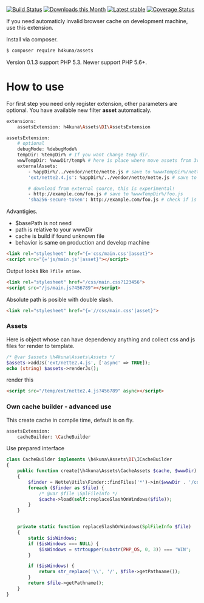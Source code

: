 [![Build Status](https://travis-ci.org/h4kuna/assets.svg?branch=master)](https://travis-ci.org/h4kuna/assets)
[![Downloads this Month](https://img.shields.io/packagist/dm/h4kuna/assets.svg)](https://packagist.org/packages/h4kuna/assets)
[![Latest stable](https://img.shields.io/packagist/v/h4kuna/assets.svg)](https://packagist.org/packages/h4kuna/assets)
[![Coverage Status](https://coveralls.io/repos/github/h4kuna/assets/badge.svg?branch=master)](https://coveralls.io/github/h4kuna/assets?branch=master)

If you need automaticly invalid browser cache on development machine, use this extension.

Install via composer.
```sh
$ composer require h4kuna/assets
```

Version 0.1.3 support PHP 5.3. Newer support PHP 5.6+.

How to use
==========
For first step you need only register extension, other parameters are optional. You have available new filter **asset** automaticaly.

```sh
extensions:
	assetsExtension: h4kuna\Assets\DI\AssetsExtension

assetsExtension:
	# optional
	debugMode: %debugMode%
	tempDir: %tempDir% # If you want change temp dir.
	wwwTempDir: %wwwDir/temp% # here is place where move assets from 3rd library (from vendor/ etc.)
	externalAssets:
	    - %appDir%/../vendor/nette/nette.js # save to %wwwTempDir%/nette.js
        'ext/nette2.4.js': %appDir%/../vendor/nette/nette.js # save to %wwwTempDir%/ext/nette2.4.js

        # download from external source, this is experimental!
		- http://example.com/foo.js # save to %wwwTempDir%/foo.js
		'sha256-secure-token': http://example.com/foo.js # check if is right file
```
Advantigies.

- $basePath is not need
- path is relative to your wwwDir
- cache is build if found unknown file
- behavior is same on production and develop machine

```html
<link rel="stylesheet" href="{='css/main.css'|asset}">
<script src="{='js/main.js'|asset}"></script>
```

Output looks like ``?file mtime``.
```html
<link rel="stylesheet" href="/css/main.css?123456">
<script src="/js/main.js?456789"></script>
```

Absolute path is posible with double slash.
```html
<link rel="stylesheet" href="{='//css/main.css'|asset}">
```

### Assets
Here is object whose can have dependency anything and collect css and js files for render to template.
```php
/* @var $assets \h4kuna\Assets\Assets */
$assets->addJs('ext/nette2.4.js', ['async' => TRUE]);
echo (string) $assets->renderJs();
```
render this
```html
<script src="/temp/ext/nette2.4.js?456789" async></script>
```

### Own cache builder - advanced use
This create cache in compile time, default is on fly.

```sh
assetsExtension:
	cacheBuilder: \CacheBuilder
```

Use prepared interface
```php
class CacheBuilder implements \h4kuna\Assets\DI\ICacheBuilder
{
	public function create(\h4kuna\Assets\CacheAssets $cache, $wwwDir)
	{
		$finder = Nette\Utils\Finder::findFiles('*')->in($wwwDir . '/config');
		foreach ($finder as $file) {
			/* @var $file \SplFileInfo */
			$cache->load(self::replaceSlashOnWindows($file));
		}
	}


	private static function replaceSlashOnWindows(SplFileInfo $file)
	{
		static $isWindows;
		if ($isWindows === NULL) {
			$isWindows = strtoupper(substr(PHP_OS, 0, 3)) === 'WIN';
		}

		if ($isWindows) {
			return str_replace('\\', '/', $file->getPathname());
		}
		return $file->getPathname();
	}
}
```
